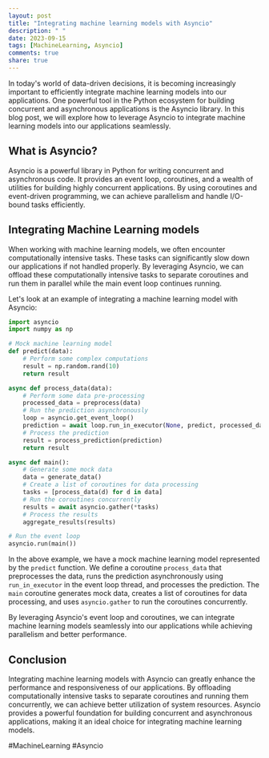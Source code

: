 ```yaml
---
layout: post
title: "Integrating machine learning models with Asyncio"
description: " "
date: 2023-09-15
tags: [MachineLearning, Asyncio]
comments: true
share: true
---
```


In today's world of data-driven decisions, it is becoming increasingly important to efficiently integrate machine learning models into our applications. One powerful tool in the Python ecosystem for building concurrent and asynchronous applications is the Asyncio library. In this blog post, we will explore how to leverage Asyncio to integrate machine learning models into our applications seamlessly.

## What is Asyncio?

Asyncio is a powerful library in Python for writing concurrent and asynchronous code. It provides an event loop, coroutines, and a wealth of utilities for building highly concurrent applications. By using coroutines and event-driven programming, we can achieve parallelism and handle I/O-bound tasks efficiently.

## Integrating Machine Learning models

When working with machine learning models, we often encounter computationally intensive tasks. These tasks can significantly slow down our applications if not handled properly. By leveraging Asyncio, we can offload these computationally intensive tasks to separate coroutines and run them in parallel while the main event loop continues running.

Let's look at an example of integrating a machine learning model with Asyncio:

```python
import asyncio
import numpy as np

# Mock machine learning model
def predict(data):
    # Perform some complex computations
    result = np.random.rand(10)
    return result

async def process_data(data):
    # Perform some data pre-processing
    processed_data = preprocess(data)
    # Run the prediction asynchronously
    loop = asyncio.get_event_loop()
    prediction = await loop.run_in_executor(None, predict, processed_data)
    # Process the prediction
    result = process_prediction(prediction)
    return result

async def main():
    # Generate some mock data
    data = generate_data()
    # Create a list of coroutines for data processing
    tasks = [process_data(d) for d in data]
    # Run the coroutines concurrently
    results = await asyncio.gather(*tasks)
    # Process the results
    aggregate_results(results)

# Run the event loop
asyncio.run(main())
```

In the above example, we have a mock machine learning model represented by the `predict` function. We define a coroutine `process_data` that preprocesses the data, runs the prediction asynchronously using `run_in_executor` in the event loop thread, and processes the prediction. The `main` coroutine generates mock data, creates a list of coroutines for data processing, and uses `asyncio.gather` to run the coroutines concurrently.

By leveraging Asyncio's event loop and coroutines, we can integrate machine learning models seamlessly into our applications while achieving parallelism and better performance.

## Conclusion

Integrating machine learning models with Asyncio can greatly enhance the performance and responsiveness of our applications. By offloading computationally intensive tasks to separate coroutines and running them concurrently, we can achieve better utilization of system resources. Asyncio provides a powerful foundation for building concurrent and asynchronous applications, making it an ideal choice for integrating machine learning models.

#MachineLearning #Asyncio